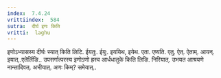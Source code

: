 ```yaml
---
index:  7.4.24
vrittiindex:  584
sutra:  दीर्घ इणः किति
vritti:  laghu 
---
```


इणोऽभ्यासस्य दीर्घः स्यात् किति लिटि. ईयतुः. ईयुः. इययिथ, इयेथ. एता. एष्यति. एतु. ऐत्. ऐताम्. आयन्. इयात्..एतेर्लिङि.. उपसर्गात्परस्य इणोऽणो ह्रस्व आर्धधातुके किति लिङि. निरियात्. उभयत आश्रयणे नान्तादिवत्. अभीयात्. अणः किम्? समेयात्..

